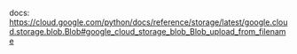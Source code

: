 docs: https://cloud.google.com/python/docs/reference/storage/latest/google.cloud.storage.blob.Blob#google_cloud_storage_blob_Blob_upload_from_filename
